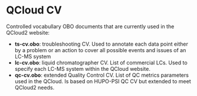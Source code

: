 # QCloud CV  

Controlled vocabullary OBO documents that are currently used in the QCloud2 website: 

- **ts-cv.obo**: troubleshooting CV. Used to annotate each data point either by a problem or an action to cover all possible events and issues of an LC-MS system
- **lc-cv.obo**: liquid chromatographer CV. List of commercial LCs. Used to specify each LC-MS system within the QCloud website. 
- **qc-cv.obo**: extended Quality Control CV. List of QC metrics parameters used in the QCloud. Is based on HUPO-PSI QC CV but extended to meet QCloud2 needs.
